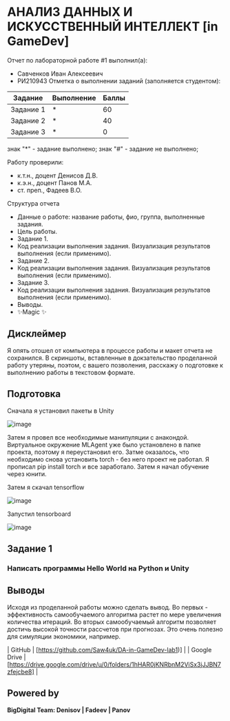 # АНАЛИЗ ДАННЫХ И ИСКУССТВЕННЫЙ ИНТЕЛЛЕКТ [in GameDev]
Отчет по лабораторной работе #1 выполнил(а):
- Савченков Иван Алексеевич
- РИ210943
Отметка о выполнении заданий (заполняется студентом):

| Задание | Выполнение | Баллы |
| ------ | ------ | ------ |
| Задание 1 | * | 60 |
| Задание 2 | * | 40 |
| Задание 3 | * | 0  |

знак "*" - задание выполнено; знак "#" - задание не выполнено;

Работу проверили:
- к.т.н., доцент Денисов Д.В.
- к.э.н., доцент Панов М.А.
- ст. преп., Фадеев В.О.

Структура отчета

- Данные о работе: название работы, фио, группа, выполненные задания.
- Цель работы.
- Задание 1.
- Код реализации выполнения задания. Визуализация результатов выполнения (если применимо).
- Задание 2.
- Код реализации выполнения задания. Визуализация результатов выполнения (если применимо).
- Задание 3.
- Код реализации выполнения задания. Визуализация результатов выполнения (если применимо).
- Выводы.
- ✨Magic ✨

## Дисклеймер
Я опять отошел от компьютера в процессе работы и макет отчета не сохранился. В скриншоты, вставленные в докзательство проделанной работу утеряны, поэтом, с вашего позволения, расскажу о подготовке к выполнению работы в текстовом формате.

## Подготовка

Сначала я установил пакеты в Unity

![image](https://user-images.githubusercontent.com/87923228/204092473-2e22fe1f-03ee-4210-bd85-4f15c895dfbc.png)

Затем я провел все необходимые манипуляции с анакондой. Виртуальное окружение MLAgent уже было установлено в папке проекта, поэтому я переустановил его. Затме оказалось, что необходимо снова установить torch - без него проект не работал. Я прописал pip install torch и все заработало. Затем я начал обучение через юнити.

Затем я скачал tensorflow

![image](https://user-images.githubusercontent.com/87923228/204092646-eac21f44-5b03-4fa4-8de5-3c1f12ac4d63.png)

Запустил tensorboard

![image](https://user-images.githubusercontent.com/87923228/204092684-0f281326-cbbc-4fdc-b1eb-ac51f7e08f18.png)



## Задание 1
### Написать программы Hello World на Python и Unity

## Выводы

Исходя из проделанной работы можно сделать вывод. Во первых - эффективность самообучаемого алгоритма растет по мере увеличения количества итераций.  Во вторых самообучаемый алгоритм позволяет достичь высокой точности рассчетов при прогнозах. Это очень полезно для симуляции экономики, например.


| GitHub | [https://github.com/Saw4uk/DA-in-GameDev-lab1)] |
| Google Drive | [https://drive.google.com/drive/u/0/folders/1hHAR0jKNRbnM2ViSx3jJJBN7zfejcbe8] |

## Powered by

**BigDigital Team: Denisov | Fadeev | Panov**
